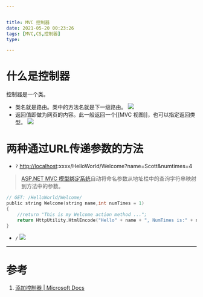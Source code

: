 ```yaml
---


title: MVC 控制器
date: 2021-05-20 00:23:26
tags: [MVC,CS,控制器]
type:

---
```



# 什么是控制器

控制器是一个类。

- 类名就是路由。类中的方法名就是下一级路由。
![](https://gitee.com/qiebzps/pic/raw/master/img/20210520002141.png#alt=)
- 返回值即做为网页的内容。此一般返回一个[[MVC 视图]]，也可以指定返回类型。
![](https://gitee.com/qiebzps/pic/raw/master/img/20210520002152.png#alt=)


# 两种通过URL传递参数的方法

- `?`
[http://localhost](http://localhost):xxxx/HelloWorld/Welcome?name=Scott&numtimes=4

> [ASP.NET MVC 模型绑定系统](http://odetocode.com/Blogs/scott/archive/2009/04/27/6-tips-for-asp-net-mvc-model-binding.aspx)自动将命名参数从地址栏中的查询字符串映射到方法中的参数。


```c
// GET: /HelloWorld/Welcome/
public string Welcome(string name,int numTimes = 1)
{
    //return "This is my Welcome action method ...";
    return HttpUtility.HtmlEncode("Hello" + name + ", NumTimes is:" + numTimes);
}
```

- `/`
![](https://gitee.com/qiebzps/pic/raw/master/img/20210520002207.png#alt=)

---


# 参考

1. [添加控制器 | Microsoft Docs](https://docs.microsoft.com/zh-cn/aspnet/mvc/overview/getting-started/introduction/adding-a-controller)
